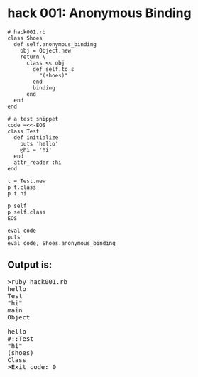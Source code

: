 hack 001: Anonymous Binding
===========================

	# hack001.rb
	class Shoes
	  def self.anonymous_binding
	    obj = Object.new
	    return \
	      class << obj
	        def self.to_s
	          "(shoes)"
	        end
	        binding
	      end
	  end
	end
	
	# a test snippet
	code =<<-EOS
	class Test
	  def initialize
	    puts 'hello'
	    @hi = 'hi'
	  end
	  attr_reader :hi
	end
	
	t = Test.new
	p t.class
	p t.hi
	
	p self
	p self.class
	EOS
	
	eval code
	puts
	eval code, Shoes.anonymous_binding
	

Output is:
----------
<pre>
>ruby hack001.rb
hello
Test
"hi"
main
Object

hello
#<Class:0x2b82250>::Test
"hi"
(shoes)
Class
>Exit code: 0
</pre>
